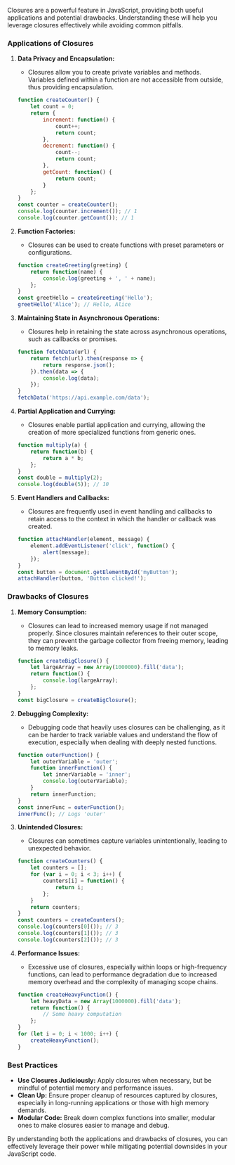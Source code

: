 Closures are a powerful feature in JavaScript, providing both useful applications and potential drawbacks. Understanding these will help you leverage closures effectively while avoiding common pitfalls.

### Applications of Closures

1. **Data Privacy and Encapsulation:**
   - Closures allow you to create private variables and methods. Variables defined within a function are not accessible from outside, thus providing encapsulation.
   ```javascript
   function createCounter() {
       let count = 0;
       return {
           increment: function() {
               count++;
               return count;
           },
           decrement: function() {
               count--;
               return count;
           },
           getCount: function() {
               return count;
           }
       };
   }
   const counter = createCounter();
   console.log(counter.increment()); // 1
   console.log(counter.getCount()); // 1
   ```

2. **Function Factories:**
   - Closures can be used to create functions with preset parameters or configurations.
   ```javascript
   function createGreeting(greeting) {
       return function(name) {
           console.log(greeting + ', ' + name);
       };
   }
   const greetHello = createGreeting('Hello');
   greetHello('Alice'); // Hello, Alice
   ```

3. **Maintaining State in Asynchronous Operations:**
   - Closures help in retaining the state across asynchronous operations, such as callbacks or promises.
   ```javascript
   function fetchData(url) {
       return fetch(url).then(response => {
           return response.json();
       }).then(data => {
           console.log(data);
       });
   }
   fetchData('https://api.example.com/data');
   ```

4. **Partial Application and Currying:**
   - Closures enable partial application and currying, allowing the creation of more specialized functions from generic ones.
   ```javascript
   function multiply(a) {
       return function(b) {
           return a * b;
       };
   }
   const double = multiply(2);
   console.log(double(5)); // 10
   ```

5. **Event Handlers and Callbacks:**
   - Closures are frequently used in event handling and callbacks to retain access to the context in which the handler or callback was created.
   ```javascript
   function attachHandler(element, message) {
       element.addEventListener('click', function() {
           alert(message);
       });
   }
   const button = document.getElementById('myButton');
   attachHandler(button, 'Button clicked!');
   ```

### Drawbacks of Closures

1. **Memory Consumption:**
   - Closures can lead to increased memory usage if not managed properly. Since closures maintain references to their outer scope, they can prevent the garbage collector from freeing memory, leading to memory leaks.
   ```javascript
   function createBigClosure() {
       let largeArray = new Array(1000000).fill('data');
       return function() {
           console.log(largeArray);
       };
   }
   const bigClosure = createBigClosure();
   ```

2. **Debugging Complexity:**
   - Debugging code that heavily uses closures can be challenging, as it can be harder to track variable values and understand the flow of execution, especially when dealing with deeply nested functions.
   ```javascript
   function outerFunction() {
       let outerVariable = 'outer';
       function innerFunction() {
           let innerVariable = 'inner';
           console.log(outerVariable);
       }
       return innerFunction;
   }
   const innerFunc = outerFunction();
   innerFunc(); // Logs 'outer'
   ```

3. **Unintended Closures:**
   - Closures can sometimes capture variables unintentionally, leading to unexpected behavior.
   ```javascript
   function createCounters() {
       let counters = [];
       for (var i = 0; i < 3; i++) {
           counters[i] = function() {
               return i;
           };
       }
       return counters;
   }
   const counters = createCounters();
   console.log(counters[0]()); // 3
   console.log(counters[1]()); // 3
   console.log(counters[2]()); // 3
   ```

4. **Performance Issues:**
   - Excessive use of closures, especially within loops or high-frequency functions, can lead to performance degradation due to increased memory overhead and the complexity of managing scope chains.
   ```javascript
   function createHeavyFunction() {
       let heavyData = new Array(1000000).fill('data');
       return function() {
           // Some heavy computation
       };
   }
   for (let i = 0; i < 1000; i++) {
       createHeavyFunction();
   }
   ```

### Best Practices
- **Use Closures Judiciously:** Apply closures when necessary, but be mindful of potential memory and performance issues.
- **Clean Up:** Ensure proper cleanup of resources captured by closures, especially in long-running applications or those with high memory demands.
- **Modular Code:** Break down complex functions into smaller, modular ones to make closures easier to manage and debug.

By understanding both the applications and drawbacks of closures, you can effectively leverage their power while mitigating potential downsides in your JavaScript code.

